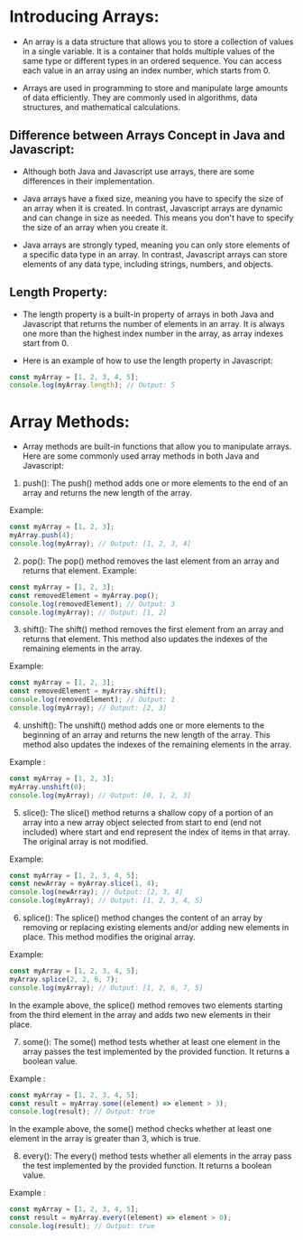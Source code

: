 # Introducing Arrays:

 - An array is a data structure that allows you to store a collection of values in a single variable. It is a container that holds multiple values of the same type or different types in an ordered sequence. You can access each value in an array using an index number, which starts from 0.

 - Arrays are used in programming to store and manipulate large amounts of data efficiently. They are commonly used in algorithms, data structures, and mathematical calculations.

## Difference between Arrays Concept in Java and Javascript:

- Although both Java and Javascript use arrays, there are some differences in their implementation.

- Java arrays have a fixed size, meaning you have to specify the size of an array when it is created. In contrast, Javascript arrays are dynamic and can change in size as needed. This means you don't have to specify the size of an array when you create it.

- Java arrays are strongly typed, meaning you can only store elements of a specific data type in an array. In contrast, Javascript arrays can store elements of any data type, including strings, numbers, and objects.

## Length Property:

- The length property is a built-in property of arrays in both Java and Javascript that returns the number of elements in an array. It is always one more than the highest index number in the array, as array indexes start from 0.

- Here is an example of how to use the length property in Javascript:

```js
const myArray = [1, 2, 3, 4, 5];
console.log(myArray.length); // Output: 5

```

# Array Methods:

- Array methods are built-in functions that allow you to manipulate arrays. Here are some commonly used array methods in both Java and Javascript:

1.  push(): The push() method adds one or more elements to the end of an array and returns the new length of the array.

 Example:

 ```js
 const myArray = [1, 2, 3];
myArray.push(4);
console.log(myArray); // Output: [1, 2, 3, 4]

 ```
2. pop(): The pop() method removes the last element from an array and returns that element.
Example:

```js
const myArray = [1, 2, 3];
const removedElement = myArray.pop();
console.log(removedElement); // Output: 3
console.log(myArray); // Output: [1, 2]

```
3. shift(): The shift() method removes the first element from an array and returns that element. This method also updates the indexes of the remaining elements in the array.

Example:

```js
const myArray = [1, 2, 3];
const removedElement = myArray.shift();
console.log(removedElement); // Output: 1
console.log(myArray); // Output: [2, 3]
```

4. unshift(): The unshift() method adds one or more elements to the beginning of an array and returns the new length of the array. This method also updates the indexes of the remaining elements in the array.

Example : 

```js
const myArray = [1, 2, 3];
myArray.unshift(0);
console.log(myArray); // Output: [0, 1, 2, 3]

```

5. slice(): The slice() method returns a shallow copy of a portion of an array into a new array object selected from start to end (end not included) where start and end represent the index of items in that array. The original array is not modified.

Example:

```js
const myArray = [1, 2, 3, 4, 5];
const newArray = myArray.slice(1, 4);
console.log(newArray); // Output: [2, 3, 4]
console.log(myArray); // Output: [1, 2, 3, 4, 5]

```

6. splice(): The splice() method changes the content of an array by removing or replacing existing elements and/or adding new elements in place. This method modifies the original array.

Example:

```js
const myArray = [1, 2, 3, 4, 5];
myArray.splice(2, 2, 6, 7);
console.log(myArray); // Output: [1, 2, 6, 7, 5]

```
In the example above, the splice() method removes two elements starting from the third element in the array and adds two new elements in their place.

7. some(): The some() method tests whether at least one element in the array passes the test implemented by the provided function. It returns a boolean value.

Example :

```js
const myArray = [1, 2, 3, 4, 5];
const result = myArray.some((element) => element > 3);
console.log(result); // Output: true

```
In the example above, the some() method checks whether at least one element in the array is greater than 3, which is true.


8. every(): The every() method tests whether all elements in the array pass the test implemented by the provided function. It returns a boolean value.

Example : 

```js
const myArray = [1, 2, 3, 4, 5];
const result = myArray.every((element) => element > 0);
console.log(result); // Output: true

```